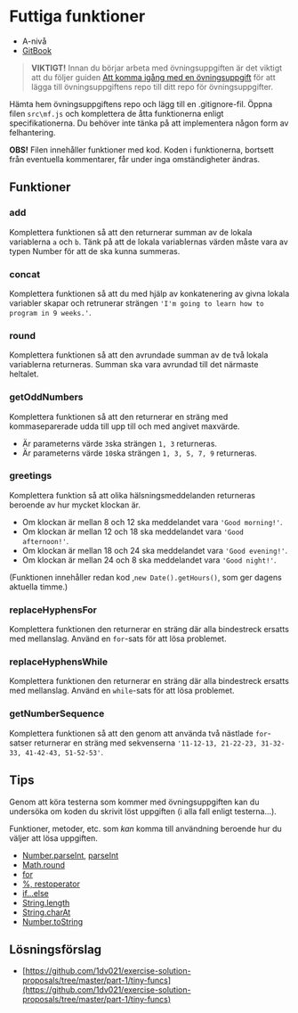 # Futtiga funktioner

- A-nivå
- [GitBook](https://coursepress.gitbooks.io/1dv021/content/ovningsuppgifter/del1/futtiga-funktioner/)

> __VIKTIGT!__ Innan du börjar arbeta med övningsuppgiften är det viktigt att du följer guiden [Att komma igång med en övningsuppgift](https://coursepress.gitbooks.io/1dv021/content/guider/att-komma-igang-med-en-ovningsuppgift/) för att lägga till övningsuppgiftens repo till ditt repo för övningsuppgifter.

Hämta hem övningsuppgiftens repo och lägg till en .gitignore-fil. Öppna filen `src\mf.js` och komplettera de åtta funktionerna enligt specifikationerna. Du behöver inte tänka på att implementera någon form av felhantering.

__OBS!__ Filen innehåller funktioner med kod. Koden i funktionerna, bortsett från eventuella kommentarer, får under inga omständigheter ändras.

## Funktioner

### add

Komplettera funktionen så att den returnerar summan av de lokala variablerna `a` och `b`. Tänk på att de lokala variablernas värden måste vara av typen Number för att de ska kunna summeras.

### concat

Komplettera funktionen så att du med hjälp av konkatenering av givna lokala variabler skapar och retrunerar strängen `'I'm going to learn how to program in 9 weeks.'`.

### round

Komplettera funktionen så att den avrundade summan av de två lokala variablerna returneras. Summan ska vara avrundad till det närmaste heltalet.

### getOddNumbers

Komplettera funktionen så att den returnerar en sträng med kommaseparerade udda till upp till och med angivet maxvärde.

- Är parameterns värde `3`ska strängen `1, 3` returneras.
- Är parameterns värde `10`ska strängen `1, 3, 5, 7, 9` returneras.

### greetings

Komplettera funktion så att olika hälsningsmeddelanden returneras beroende av hur mycket klockan är.

- Om klockan är mellan 8 och 12 ska meddelandet vara `'Good morning!'`.
- Om klockan är mellan 12 och 18 ska meddelandet vara `'Good afternoon!'`.
- Om klockan är mellan 18 och 24 ska meddelandet vara `'Good evening!'`.
- Om klockan är mellan 24 och 8 ska meddelandet vara `'Good night!'`.

(Funktionen innehåller redan kod ,`new Date().getHours()`, som ger dagens aktuella timme.)

### replaceHyphensFor

Komplettera funktionen den returnerar en sträng där alla bindestreck ersatts med mellanslag. Använd en `for`-sats för att lösa problemet.

### replaceHyphensWhile

Komplettera funktionen den returnerar en sträng där alla bindestreck ersatts med mellanslag. Använd en `while`-sats för att lösa problemet.

### getNumberSequence

Komplettera funktionen så att den genom att använda två nästlade `for`-satser returnerar en sträng med sekvenserna `'11-12-13, 21-22-23, 31-32-33, 41-42-43, 51-52-53'`.

## Tips

Genom att köra testerna som kommer med övningsuppgiften kan du undersöka om koden du skrivit löst uppgiften (i alla fall enligt testerna...).

Funktioner, metoder, etc. som _kan_ komma till användning beroende hur du väljer att lösa uppgiften.

- [Number.parseInt](https://developer.mozilla.org/en-US/docs/Web/JavaScript/Reference/Global_Objects/Number/parseInt), [parseInt](https://developer.mozilla.org/en-US/docs/Web/JavaScript/Reference/Global_Objects/parseInt)
- [Math.round](https://developer.mozilla.org/en-US/docs/Web/JavaScript/Reference/Global_Objects/Math/round)
- [for](https://developer.mozilla.org/en-US/docs/Web/JavaScript/Reference/Statements/for)
- [%, restoperator](https://developer.mozilla.org/en-US/docs/Web/JavaScript/Reference/Operators/Arithmetic_Operators#Remainder)
- [if...else](https://developer.mozilla.org/en-US/docs/Web/JavaScript/Reference/Statements/if...else)
- [String.length](https://developer.mozilla.org/en-US/docs/Web/JavaScript/Reference/Global_Objects/String/length)
- [String.charAt](https://developer.mozilla.org/en-US/docs/Web/JavaScript/Reference/Global_Objects/String/charAt)
- [Number.toString](https://developer.mozilla.org/en-US/docs/Web/JavaScript/Reference/Global_Objects/Number/toString)

## Lösningsförslag

- [https://github.com/1dv021/exercise-solution-proposals/tree/master/part-1/tiny-funcs](https://github.com/1dv021/exercise-solution-proposals/tree/master/part-1/tiny-funcs)
